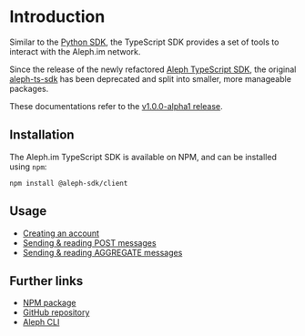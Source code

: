 # Introduction

Similar to the [Python SDK](../Aleph.im-Python-SDK/index.md), the TypeScript SDK provides a set of tools to interact with the Aleph.im network.

Since the release of the newly refactored [Aleph TypeScript SDK](https://github.com/aleph-im/aleph-sdk-ts), the original [aleph-ts-sdk](https://npmjs.com/package/aleph-ts-sdk) has been deprecated and split into smaller, more manageable packages.

These documentations refer to the [v1.0.0-alpha1 release](https://github.com/aleph-im/aleph-sdk-ts/releases/tag/v1.0.0-a1).
## Installation

The Aleph.im TypeScript SDK is available on NPM, and can be installed using `npm`:

```shell
npm install @aleph-sdk/client
```

## Usage

- [Creating an account](accounts.md)
- [Sending & reading POST messages](posts.md)
- [Sending & reading AGGREGATE messages](aggregates.md)

## Further links

- [NPM package](https://www.npmjs.com/package/@aleph-sdk/client)
- [GitHub repository](https://github.com/aleph-im/aleph-sdk-python)
- [Aleph CLI](../../tools/aleph-client.md)